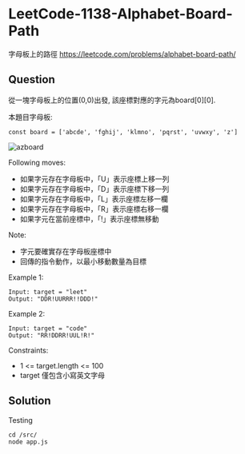 # LeetCode-1138-Alphabet-Board-Path
字母板上的路徑
https://leetcode.com/problems/alphabet-board-path/

## Question

從一塊字母板上的位置(0,0)出發, 該座標對應的字元為board[0][0].

本題目字母板:
```
const board = ['abcde', 'fghij', 'klmno', 'pqrst', 'uvwxy', 'z']
```

![azboard](https://assets.leetcode.com/uploads/2019/07/28/azboard.png)

Following moves:
* 如果字元存在字母板中，「U」表示座標上移一列
* 如果字元存在字母板中，「D」表示座標下移一列
* 如果字元存在字母板中，「L」表示座標左移一欄
* 如果字元存在字母板中，「R」表示座標右移一欄
* 如果字元在當前座標中，「!」表示座標無移動

Note:
* 字元要確實存在字母板座標中
* 回傳的指令動作，以最小移動數量為目標

Example 1:
```
Input: target = "leet"
Output: "DDR!UURRR!!DDD!"
```

Example 2:
```
Input: target = "code"
Output: "RR!DDRR!UUL!R!"
```

Constraints:
* 1 <= target.length <= 100
* target 僅包含小寫英文字母

## Solution

Testing
```
cd /src/
node app.js
```